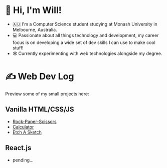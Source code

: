 # 👋 Hi, I'm Will!
- 🇦🇺 I'm a Computer Science student studying at Monash University in Melbourne, Australia.
- 💻 Passionate about all things technology and development, my career focus is on developing a wide set of dev skills I can use to make cool stuff!
- 🕸 Currently experimenting with web technologies alongside my degree.

# ✍️ Web Dev Log
Preview some of my small projects here:

## Vanilla HTML/CSS/JS
- [Rock-Paper-Scissors](https://wkeebs.github.io/rock-paper-scissors/)
- [Calculator](https://wkeebs.github.io/calculator/)
- [Etch A Sketch](https://wkeebs.github.io/etch-a-sketchpad/)

## React.js
- pending...

